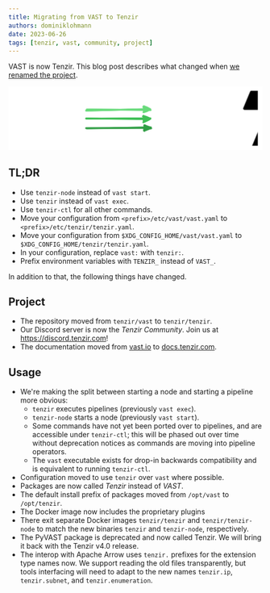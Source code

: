 ```yaml
---
title: Migrating from VAST to Tenzir
authors: dominiklohmann
date: 2023-06-26
tags: [tenzir, vast, community, project]
---
```


VAST is now Tenzir. This blog post describes what changed when [we renamed the
project](/blog/vast-to-tenzir).

![VAST to Tenzir](vast-to-tenzir.excalidraw.svg)

<!--truncate-->

## TL;DR

- Use `tenzir-node` instead of `vast start`.
- Use `tenzir` instead of `vast exec`.
- Use `tenzir-ctl` for all other commands.
- Move your configuration from `<prefix>/etc/vast/vast.yaml` to
  `<prefix>/etc/tenzir/tenzir.yaml`.
- Move your configuration from `$XDG_CONFIG_HOME/vast/vast.yaml` to
  `$XDG_CONFIG_HOME/tenzir/tenzir.yaml`.
- In your configuration, replace `vast:` with `tenzir:`.
- Prefix environment variables with `TENZIR_` instead of `VAST_`.

In addition to that, the following things have changed.

## Project

- The repository moved from `tenzir/vast` to `tenzir/tenzir`.
- Our Discord server is now the *Tenzir Community*. Join us at
  <https://discord.tenzir.com>!
- The documentation moved from [vast.io](https://vast.io) to
  [docs.tenzir.com](https://docs.tenzir.com).

## Usage

- We're making the split between starting a node and starting a pipeline more
  obvious:
  - `tenzir` executes pipelines (previously `vast exec`).
  - `tenzir-node` starts a node (previously `vast start`).
  - Some commands have not yet been ported over to pipelines, and are accessible
    under `tenzir-ctl`; this will be phased out over time without deprecation
    notices as commands are moving into pipeline operators.
  - The `vast` executable exists for drop-in backwards compatibility and is
    equivalent to running `tenzir-ctl`.
- Configuration moved to use `tenzir` over `vast` where possible.
- Packages are now called *Tenzir* instead of *VAST*.
- The default install prefix of packages moved from `/opt/vast` to `/opt/tenzir`.
- The Docker image now includes the proprietary plugins
- There exit separate Docker images `tenzir/tenzir` and `tenzir/tenzir-node` to
  match the new binaries `tenzir` and `tenzir-node`, respectively.
- The PyVAST package is deprecated and now called Tenzir. We will bring it back
  with the Tenzir v4.0 release.
- The interop with Apache Arrow uses `tenzir.` prefixes for the extension type
  names now. We support reading the old files transparently, but tools
  interfacing will need to adapt to the new names `tenzir.ip`, `tenzir.subnet`,
  and `tenzir.enumeration`.
